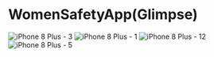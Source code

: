 # WomenSafetyApp(Glimpse)
![iPhone 8 Plus - 3](https://user-images.githubusercontent.com/72214033/121209276-57e2d600-c898-11eb-9846-a2668cf9eb8e.png)
![iPhone 8 Plus - 1](https://user-images.githubusercontent.com/72214033/121209292-5c0ef380-c898-11eb-860b-3cf3dc5c2ad6.jpg)
![iPhone 8 Plus - 12](https://user-images.githubusercontent.com/72214033/121209312-60d3a780-c898-11eb-8b66-9fb2e08cdd55.png)
![iPhone 8 Plus - 5](https://user-images.githubusercontent.com/72214033/121209322-63ce9800-c898-11eb-9976-ee62822befb9.png)

